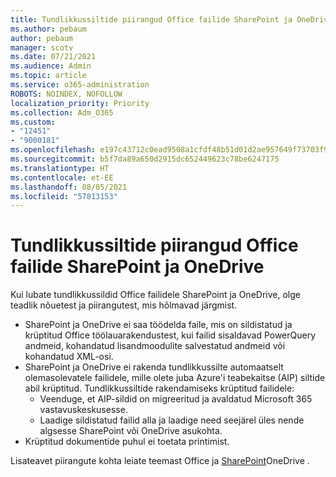 ```yaml
---
title: Tundlikkussiltide piirangud Office failide SharePoint ja OneDrive
ms.author: pebaum
author: pebaum
manager: scotv
ms.date: 07/21/2021
ms.audience: Admin
ms.topic: article
ms.service: o365-administration
ROBOTS: NOINDEX, NOFOLLOW
localization_priority: Priority
ms.collection: Adm_O365
ms.custom:
- "12451"
- "9000181"
ms.openlocfilehash: e197c43712c0ead9508a1cfdf48b51d01d2ae957649f73703f9c33733e332bf5
ms.sourcegitcommit: b5f7da89a650d2915dc652449623c78be6247175
ms.translationtype: HT
ms.contentlocale: et-EE
ms.lasthandoff: 08/05/2021
ms.locfileid: "57813153"
---
```

# <a name="limitations-for-sensitivity-labels-for-office-files-in-sharepoint-and-onedrive"></a>Tundlikkussiltide piirangud Office failide SharePoint ja OneDrive

Kui lubate tundlikkussildid Office failidele SharePoint ja OneDrive, olge teadlik nõuetest ja piirangutest, mis hõlmavad järgmist.

- SharePoint ja OneDrive ei saa töödelda faile, mis on sildistatud ja krüptitud Office töölauarakendustest, kui failid sisaldavad PowerQuery andmeid, kohandatud lisandmoodulite salvestatud andmeid või kohandatud XML-osi.
- SharePoint ja OneDrive ei rakenda tundlikkussilte automaatselt olemasolevatele failidele, mille olete juba Azure'i teabekaitse (AIP) siltide abil krüptitud. Tundlikkussiltide rakendamiseks krüptitud failidele: 
    - Veenduge, et AIP-sildid on migreeritud ja avaldatud Microsoft 365 vastavuskeskusesse.
    - Laadige sildistatud failid alla ja laadige need seejärel üles nende algsesse SharePoint või OneDrive asukohta.
- Krüptitud dokumentide puhul ei toetata printimist.

Lisateavet piirangute kohta leiate teemast Office ja [SharePoint](/microsoft-365/compliance/sensitivity-labels-sharepoint-onedrive-files#limitations)OneDrive .
